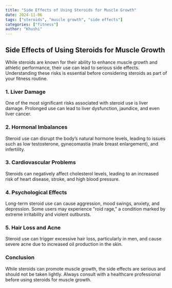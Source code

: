 ```yaml
---
title: "Side Effects of Using Steroids for Muscle Growth"
date: 2024-11-06
tags: ["steroids", "muscle growth", "side effects"]
categories: ["fitness"]
author: "Khushi"
---
```


## Side Effects of Using Steroids for Muscle Growth

While steroids are known for their ability to enhance muscle growth and athletic performance, their use can lead to serious side effects. Understanding these risks is essential before considering steroids as part of your fitness routine.

### 1. Liver Damage

One of the most significant risks associated with steroid use is liver damage. Prolonged use can lead to liver dysfunction, jaundice, and even liver cancer.

### 2. Hormonal Imbalances

Steroid use can disrupt the body’s natural hormone levels, leading to issues such as low testosterone, gynecomastia (male breast enlargement), and infertility.

### 3. Cardiovascular Problems

Steroids can negatively affect cholesterol levels, leading to an increased risk of heart disease, stroke, and high blood pressure.

### 4. Psychological Effects

Long-term steroid use can cause aggression, mood swings, anxiety, and depression. Some users may experience "roid rage," a condition marked by extreme irritability and violent outbursts.

### 5. Hair Loss and Acne

Steroid use can trigger excessive hair loss, particularly in men, and cause severe acne due to increased oil production in the skin.

### Conclusion

While steroids can promote muscle growth, the side effects are serious and should not be taken lightly. Always consult with a healthcare professional before using steroids for muscle growth.

